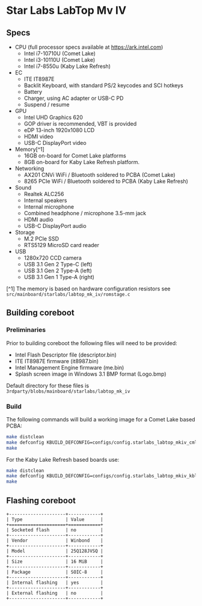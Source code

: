 # Star Labs LabTop Mv IV 

## Specs

- CPU (full processor specs available at https://ark.intel.com)
    - Intel i7-10710U (Comet Lake)
    - Intel i3-10110U (Comet Lake)
    - Intel i7-8550u  (Kaby Lake Refresh)
- EC
    - ITE IT8987E
    - Backlit Keyboard, with standard PS/2 keycodes and SCI hotkeys
    - Battery
    - Charger, using AC adapter or USB-C PD
    - Suspend / resume
- GPU
    - Intel UHD Graphics 620
    - GOP driver is recommended, VBT is provided
    - eDP 13-inch 1920x1080 LCD
    - HDMI video
    - USB-C DisplayPort video
- Memory[^1]
    - 16GB on-board for Comet Lake platforms
    - 8GB on-board for Kaby Lake Refresh platform.
- Networking
    - AX201 CNVi WiFi / Bluetooth soldered to PCBA (Comet Lake)
    - 8265 PCIe WiFi / Bluetooth soldered to PCBA (Kaby Lake Refresh)
- Sound
    - Realtek ALC256
    - Internal speakers
    - Internal microphone
    - Combined headphone / microphone 3.5-mm jack
    - HDMI audio
    - USB-C DisplayPort audio
- Storage
    - M.2 PCIe SSD
    - RTS5129 MicroSD card reader
- USB
    - 1280x720 CCD camera
    - USB 3.1 Gen 2 Type-C (left)
    - USB 3.1 Gen 2 Type-A (left)
    - USB 3.1 Gen 1 Type-A (right)

[^1] The memory is based on hardware configuration resistors see `src/mainboard/starlabs/labtop_mk_iv/romstage.c`

## Building coreboot

### Preliminaries

Prior to building coreboot the following files will need to be provided:

- Intel Flash Descriptor file (descriptor.bin)
- ITE IT8987E firmware (it8987.bin)
- Intel Management Engine firmware (me.bin)
- Splash screen image in Windows 3.1 BMP format (Logo.bmp)

Default directory for these files is `3rdparty/blobs/mainboard/starlabs/labtop_mk_iv`

### Build

The following commands will build a working image for a Comet Lake based PCBA:

```bash
make distclean
make defconfig KBUILD_DEFCONFIG=configs/config.starlabs_labtop_mkiv_cml
make
```

For the Kaby Lake Refresh based boards use:

```bash
make distclean
make defconfig KBUILD_DEFCONFIG=configs/config.starlabs_labtop_mkiv_kblr
make
```

## Flashing coreboot

```eval_rst
+---------------------+------------+
| Type                | Value      |
+=====================+============+
| Socketed flash      | no         |
+---------------------+------------+
| Vendor              | Winbond    |
+---------------------+------------+
| Model               | 25Q128JVSQ |
+---------------------+------------+
| Size                | 16 MiB     |
+---------------------+------------+
| Package             | SOIC-8     |
+---------------------+------------+
| Internal flashing   | yes        |
+---------------------+------------+
| External flashing   | no         |
+---------------------+------------+
```
